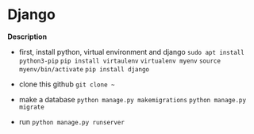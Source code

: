 # Django
**Description**

* first, install python, virtual environment and django
  `sudo apt install python3-pip`
  `pip install virtaulenv`
  `virtualenv myenv`
  `source myenv/bin/activate`
  `pip install django`
  
 * clone this github
  `git clone ~`
  
 * make a database
  `python manage.py makemigrations`
  `python manage.py migrate`
 
 * run
  `python manage.py runserver`


